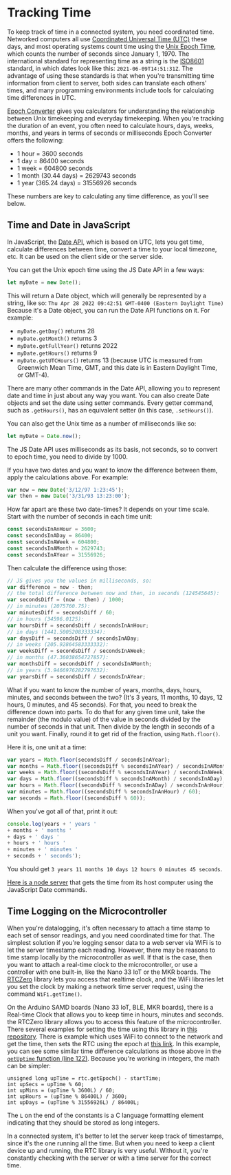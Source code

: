 # Tracking Time 

To keep track of time in a connected system, you need coordinated time.  Networked computers all use [Coordinated Universal Time (UTC)](https://www.timeanddate.com/worldclock/timezone/utc) these days, and most operating systems count time using the [Unix Epoch Time](https://www.epochconverter.com/), which counts the number of seconds since January 1, 1970. The international standard for representing time as a string is the [ISO8601](https://en.wikipedia.org/wiki/ISO_8601) standard, in which dates look like this: `2021-06-09T14:51:31Z`. The advantage of using these standards is that when you're transmitting time information from client to server, both sides can translate each others' times, and many programming environments include tools for calculating time differences in UTC. 

[Epoch Converter](https://www.epochconverter.com/) gives you calculators for understanding the relationship between Unix timekeeping and everyday timekeeping. When you're tracking the duration of an event, you often need to calculate hours, days, weeks, months, and years in terms of seconds or milliseconds Epoch Converter offers the following:

* 1 hour = 3600 seconds
* 1 day = 86400 seconds
* 1 week = 604800 seconds
* 1 month (30.44 days) = 2629743 seconds
* 1 year (365.24 days)  = 31556926 seconds

These numbers are key to calculating any time difference, as you'll see below. 

## Time and Date in JavaScript

In JavaScript, the [Date API](https://developer.mozilla.org/en-US/docs/Web/JavaScript/Reference/Global_Objects/Date), which is based on UTC, lets you get time, calculate differences between time, convert a time to your local timezone, etc. It can be used on the client side or the server side.

You can get the Unix epoch time using the JS Date API in a few ways:

````js
let myDate = new Date();
````

This will return a Date object, which will generally be represented by a string, like so: `Thu Apr 28 2022 09:42:51 GMT-0400 (Eastern Daylight Time)` Because it's a Date object, you can run the Date API functions on it. For example:

* `myDate.getDay()` returns 28
* `myDate.getMonth()` returns 3
* `myDate.getFullYear()` returns 2022
* `myDate.getHours()` returns 9
* `myDate.getUTCHours()` returns 13 (because UTC is measured from Greenwich Mean Time, GMT, and this date is in Eastern Daylight Time, or GMT-4).

There are many other commands in the Date API, allowing you to represent date and time in just about any way you want. You can also create Date objects and set the date using setter commands. Every getter command, such as `.getHours()`, has an equivalent setter (in this case, `.setHours()`).

You can also get the Unix time as a number of milliseconds like so:

````js
let myDate = Date.now();
````

The JS Date API uses milliseconds as its basis, not seconds, so to convert to epoch time, you need to divide by 1000. 

If you have two dates and you want to know the difference between them, apply the calculations above. For example:

````js
var now = new Date('3/12/97 1:23:45');
var then = new Date('3/31/93 13:23:00');
````
How far apart are these two date-times? It depends on your time scale. Start with the number of seconds in each time unit:

````js
const secondsInAnHour = 3600;
const secondsInADay = 86400;
const secondsInAWeek = 604800;
const secondsInAMonth = 2629743;
const secondsInAYear = 31556926;
````
Then calculate the difference using those:
````js
// JS gives you the values in milliseconds, so:
var difference = now - then;
// the total difference between now and then, in seconds (124545645):
var secondsDiff = (now - then) / 1000;
// in minutes (2075760.75):
var minutesDiff = secondsDiff / 60; 
// in hours (34596.0125):
var hoursDiff = secondsDiff / secondsInAnHour; 
// in days (1441.5005208333334):
var daysDiff = secondsDiff / secondsInADay; 
// in weeks (205.92864583333332):
var weeksDiff = secondsDiff / secondsInAWeek; 
// in months (47.36038654727857):
var monthsDiff = secondsDiff / secondsInAMonth; 
// in years (3.9466976282797632):
var yearsDiff = secondsDiff / secondsInAYear; 
````

What if you want to know the number of years, months, days, hours, minutes, and seconds between the two?  (It's  3 years, 11 months, 10 days, 12 hours, 0 minutes, and 45 seconds). For that, you need to break the difference down into parts. To do that for any given time unit, take the remainder (the modulo value) of the value in seconds divided by the number of seconds in that unit.  Then divide by the length in seconds of a unit you want. Finally, round it to get rid of the fraction, using `Math.floor()`.

Here it is, one unit at a time:

````js
var years = Math.floor(secondsDiff / secondsInAYear);
var months = Math.floor((secondsDiff % secondsInAYear) / secondsInAMonth);
var weeks = Math.floor((secondsDiff % secondsInAYear) / secondsInAWeek);
var days = Math.floor((secondsDiff % secondsInAMonth) / secondsInADay);
var hours = Math.floor((secondsDiff % secondsInADay) / secondsInAnHour);
var minutes = Math.floor((secondsDiff % secondsInAnHour) / 60);
var seconds = Math.floor((secondsDiff % 60));
````

When you've got all of that, print it out:
````js
console.log(years + ' years '
+ months + ' months '
+ days + ' days '
+ hours + ' hours ' 
+ minutes + ' minutes '
+ seconds + ' seconds');
````
 You should get `3 years 11 months 10 days 12 hours 0 minutes 45 seconds`.

[Here is a node server](https://github.com/tigoe/NodeExamples/tree/main/TimeServer) that gets the time from its host computer using the JavaScript Date commands.

## Time Logging on the Microcontroller

When you're datalogging, it's often necessary to attach a time stamp to each set of sensor readings, and you need coordinated time for that. The simplest solution if you're logging sensor data to a web server via WiFi is to let the server timestamp each reading. However, there may be reasons to time stamp locally by the microcontroller as well. If that is the case, then you want to attach a real-time clock to the microcontroller, or use a controller with one built-in, like the Nano 33 IoT or the MKR boards. The [RTCZero]((https://www.arduino.cc/reference/en/libraries/rtczero/)) library lets you access that realtime clock, and the WiFi libraries let you set the clock by making a network time server request, using the command `WiFi.getTime()`. 

On the Arduino SAMD boards (Nano 33 IoT, BLE, MKR boards), there is a Real-time Clock that allows you to keep time in hours, minutes and seconds. the RTCZero library allows you to access this feature of the microcontroller. There several examples for setting the time using this library in [this repository](https://github.com/ITPNYU/clock-club/tree/main/Microcontroller_Time_Setting_Methods). There is example which uses WiFi to connect to the network and get the time, then sets the RTC using the epoch at [this link](https://github.com/ITPNYU/clock-club/blob/main/Microcontroller_Time_Setting_Methods/WiFiTimeSet/WiFiTimeSet.ino). In this example, you can see some similar time difference calculations as those above in the [`getUptime` function (line 122)](https://github.com/ITPNYU/clock-club/blob/2e73d280f02625948d21c1e7ae69216f9e46cecc/Microcontroller_Time_Setting_Methods/WiFiTimeSet/WiFiTimeSet.ino#L122).  Because you're working in integers, the math can be simpler:

````arduino
unsigned long upTime = rtc.getEpoch() - startTime;
int upSecs = upTime % 60;
int upMins = (upTime % 3600L) / 60;
int upHours = (upTime % 86400L) / 3600;
int upDays = (upTime % 31556926L) / 86400L;
````
The `L` on the end of the constants is a C language formatting element indicating that they should be stored as long integers. 

In a connected system, it's better to let the server keep track of timestamps, since it's the one running all the time. But when you need to keep a client device up and running, the RTC library is very useful. Without it, you're constantly checking with the server or with a time server for the correct time. 
